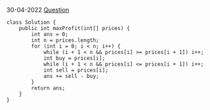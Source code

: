 30-04-2022
[Question](https://leetcode.com/problems/best-time-to-buy-and-sell-stock-ii)
```
class Solution {
    public int maxProfit(int[] prices) {
        int ans = 0;
        int n = prices.length;
        for (int i = 0; i < n; i++) {
            while (i + 1 < n && prices[i] >= prices[i + 1]) i++;
            int buy = prices[i];
            while (i + 1 < n && prices[i] <= prices[i + 1]) i++;
            int sell = prices[i];
            ans += sell - buy;
        }
        return ans;
    }
}
```
